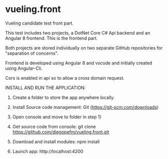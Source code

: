 # vueling.front
Vueling candidate test front part.

This test includes two projects, a DotNet Core C# Api backend and an Angular 8 frontend. This is the frontend part.

Both projects are stored individually on two separate GitHub repositories for "separation of concerns".

Frontend is developed using Angular 8 and vscode and initially created using Angular-Cli.

Cors is enabled in api so to allow a cross domain request.

INSTALL AND RUN THE APPLICATION:

1) Create a folder to store the app anywhere locally.

2) Install Source code management: Git (https://git-scm.com/downloads)

3) Open console and move to folder in step 1)

4) Get source code from console: git clone https://github.com/diegopefm/vueling.front.git

5) Download and install modules: npm install

6) Launch app: http://localhost:4200
